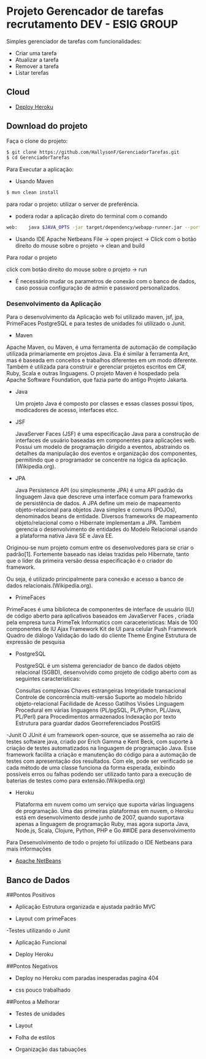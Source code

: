 # Projeto Gerencador de tarefas recrutamento DEV - ESIG GROUP

Simples gerenciador de tarefas com funcionalidades:

- Criar uma tarefa
- Atualizar a tarefa
- Remover a tarefa
- Listar terefas

## Cloud

* [ Deploy Heroku ](https://gerenciatar.herokuapp.com/ )

## Download do projeto

Faça o clone do projeto:

```bash
$ git clone https://github.com/HallysonF/GerenciadorTarefas.git
$ cd GerenciadorTarefas
```
Para Executar a aplicação:

- Usando Maven

```bash
$ mvn clean install

```
para rodar o projeto: utilizar o server de preferência.
- podera rodar a aplicação direto do terminal com o comando

```bash
web:    java $JAVA_OPTS -jar target/dependency/webapp-runner.jar --port $PORT target/*.war

```

- Usando IDE Apache Netbeans
File -> open project -> Click com o botão direito do mouse sobre o projeto -> clean and build

Para rodar o projeto 

click com botão direito do mouse sobre o projeto -> run

* É necessário mudar os parametros de conexão com o banco de dados, caso possua configuração de admin e password personalizados.

### Desenvolvimento da Aplicação

Para o desenvolvimento da Aplicação web foi utilizado maven, jsf,  jpa, PrimeFaces PostgreSQL e para testes de unidades foi utilizado o Junit.
- Maven 

Apache Maven, ou Maven, é uma ferramenta de automação de compilação utilizada primariamente em projetos Java. Ela é similar à ferramenta Ant, mas é baseada em conceitos e trabalhos diferentes em um modo diferente. Também é utilizada para construir e gerenciar projetos escritos em C#, Ruby, Scala e outras linguagens. O projeto Maven é hospedado pela Apache Software Foundation, que fazia parte do antigo Projeto Jakarta.

- Java

  Um projeto Java é composto por classes e essas classes possui tipos, modicadores de acesso, interfaces etcc.

- JSF
  
  JavaServer Faces (JSF) é uma especificação Java para a construção de interfaces de usuário baseadas em componentes para aplicações web. Possui um modelo de programação dirigido a eventos, abstraindo os detalhes da manipulação dos eventos e organização dos componentes, permitindo que o programador se concentre na lógica da aplicação.(Wikipedia.org).
  
  
- JPA

  Java Persistence API (ou simplesmente JPA) é uma API padrão da linguagem Java que descreve uma interface comum para frameworks de persistência de dados. A JPA define um meio de mapeamento objeto-relacional para objetos Java simples e comuns (POJOs), denominados beans de entidade. Diversos frameworks de mapeamento objeto/relacional como o Hibernate implementam a JPA. Também gerencia o desenvolvimento de entidades do Modelo Relacional usando a plataforma nativa Java SE e Java EE.

Originou-se num projeto comum entre os desenvolvedores para se criar o padrão[1]. Fortemente baseado nas ideias trazidas pelo Hibernate, tanto que o líder da primeira versão dessa especificação é o criador do framework.

Ou seja, é utilizado principalmente para conexão e acesso a banco de dados relacionais.(Wikipedia.org).


- PrimeFaces

 PrimeFaces é uma biblioteca de componentes de interface de usuário (IU) de código aberto para aplicativos baseados em JavaServer Faces , criada pela empresa turca PrimeTek Informatics com caraceteristicas:
    Mais de 100 componentes de IU
    Ajax Framework
    Kit de UI para celular
    Push Framework
    Quadro de diálogo
    Validação do lado do cliente
    Theme Engine
    Estrutura de expressão de pesquisa
  
  
- PostgreSQL

  PostgreSQL é um sistema gerenciador de banco de dados objeto relacional (SGBD), desenvolvido como projeto de código aberto com as seguintes caracteristicas:

  Consultas complexas
  Chaves estrangeiras
  Integridade transacional
  Controle de concorrência multi-versão
  Suporte ao modelo híbrido objeto-relacional
  Facilidade de Acesso
  Gatilhos
  Visões
  Linguagem Procedural em várias linguagens (PL/pgSQL, PL/Python, PL/Java, PL/Perl) para Procedimentos armazenados
  Indexação por texto
  Estrutura para guardar dados Georreferenciados PostGIS

-Junit
  O JUnit é um framework open-source, que se assemelha ao raio de testes software java, criado por Erich Gamma e Kent Beck, com suporte à criação de testes automatizados na linguagem de programação Java.
Esse framework facilita a criação e manutenção do código para a automação de testes com apresentação dos resultados. Com ele, pode ser verificado se cada método de uma classe funciona da forma esperada, exibindo possíveis erros ou falhas podendo ser utilizado tanto para a execução de baterias de testes como para extensão.(Wikipedia.org)
- Heroku

  Plataforma em nuvem como um serviço que suporta várias linguagens de programação. Uma das primeiras plataformas em nuvem, o Heroku está em desenvolvimento desde junho de 2007, quando suportava apenas a linguagem de programação Ruby, mas agora suporta Java, Node.js, Scala, Clojure, Python, PHP e Go
##IDE para desenvolvimento

Para Desenvolvimento de todo o projeto foi utilizado o IDE Netbeans para mais informações
* [Apache NetBeans](https://netbeans.apache.org/)
## Banco de Dados


##Pontos Positivos

- Aplicação Estrutura organizada e ajustada padrão MVC

- Layout com primeFaces

-Testes utilizando o Junit

- Aplicação Funcional

- Deploy Heroku

##Pontos Negativos

- Deploy no Heroku com paradas inesperadas pagína 404

- css pouco trabalhado

##Pontos a Melhorar

- Testes de unidades

- Layout

- Folha de estilos

- Organização das tabuações

